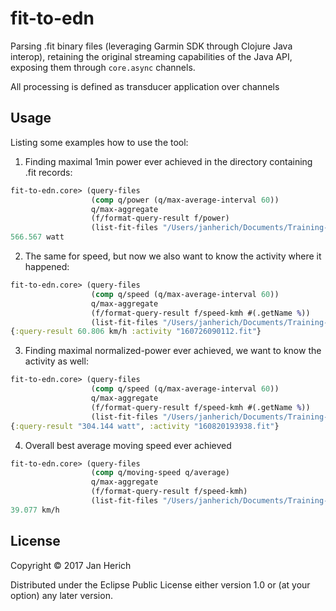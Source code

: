 # fit-to-edn

Parsing .fit binary files (leveraging Garmin SDK through Clojure Java interop), 
retaining the original streaming capabilities of the Java API, exposing them
through `core.async` channels.

All processing is defined as transducer application over channels

## Usage

Listing some examples how to use the tool:

1. Finding maximal 1min power ever achieved in the directory containing .fit records:

```clj
fit-to-edn.core> (query-files
                  (comp q/power (q/max-average-interval 60))
                  q/max-aggregate
                  (f/format-query-result f/power)
                  (list-fit-files "/Users/janherich/Documents/Training-data"))
566.567 watt
```

2. The same for speed, but now we also want to know the activity where it happened:

```clj
fit-to-edn.core> (query-files
                  (comp q/speed (q/max-average-interval 60))
                  q/max-aggregate
                  (f/format-query-result f/speed-kmh #(.getName %))
                  (list-fit-files "/Users/janherich/Documents/Training-data"))
{:query-result 60.806 km/h :activity "160726090112.fit"}
```

3. Finding maximal normalized-power ever achieved, we want to know the activity as well:

```clj
fit-to-edn.core> (query-files
                  (comp q/speed (q/max-average-interval 60))
                  q/max-aggregate
                  (f/format-query-result f/speed-kmh #(.getName %))
                  (list-fit-files "/Users/janherich/Documents/Training-data"))
{:query-result "304.144 watt", :activity "160820193938.fit"}
```

4. Overall best average moving speed ever achieved

```clj
fit-to-edn.core> (query-files
                  (comp q/moving-speed q/average)
                  q/max-aggregate
                  (f/format-query-result f/speed-kmh)
                  (list-fit-files "/Users/janherich/Documents/Training-data"))
39.077 km/h
```

## License

Copyright © 2017 Jan Herich

Distributed under the Eclipse Public License either version 1.0 or (at
your option) any later version.
